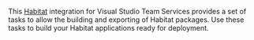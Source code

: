 This [Habitat](https://habitat.sh) integration for Visual Studio Team Services provides a set of tasks to allow the building and exporting of Habitat packages. Use these tasks to build your Habitat applications ready for deployment.

